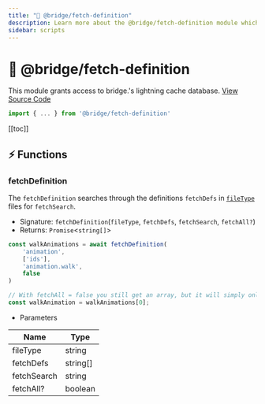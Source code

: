 ```yaml
---
title: "🔗 @bridge/fetch-definition"
description: Learn more about the @bridge/fetch-definition module which grants access to the lightning cache database.
sidebar: scripts
---
```


# 🔗 @bridge/fetch-definition

This module grants access to bridge.'s lightning cache database.
[View Source Code](https://github.com/bridge-core/editor/blob/main/src/components/Extensions/Scripts/Modules/fetchDefinition.ts)

```js
import { ... } from '@bridge/fetch-definition'
```

[[toc]]

## ⚡ Functions

### fetchDefinition
The `fetchDefinition` searches through the definitions `fetchDefs` in [`fileType`](/extensions/misc/file-types.html) files for `fetchSearch`.

- Signature: `fetchDefinition`(`fileType`, `fetchDefs`, `fetchSearch`, `fetchAll?`)
- Returns: `Promise`<`string[]`>

```js
const walkAnimations = await fetchDefinition(
	'animation',
	['ids'],
	'animation.walk',
	false
)

// With fetchAll = false you still get an array, but it will simply only contain one string
const walkAnimation = walkAnimations[0];
```

- Parameters

|Name       |Type    |
|-----------|--------|
|fileType   |string  |
|fetchDefs  |string[]|
|fetchSearch|string  |
|fetchAll?  |boolean |